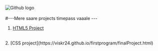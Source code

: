 ![Github logo](https://lawyerlearnsblockchain.com/wp-content/uploads/2019/01/GitHub-brave-hed-796x418.jpg)
<br>
<br>
#---Mere saare projects timepass vaaale ---
<br>
1. [HTML5 Project](https://viskr24.github.io/firstprogram/tables.html)
<br>
2. [CSS project](https://viskr24.github.io/firstprogram/finalProject.html)
<br>
